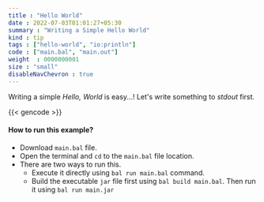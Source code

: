 ```yaml
---
title : "Hello World"
date : 2022-07-03T01:01:27+05:30
summary : "Writing a Simple Hello World"
kind : tip 
tags : ["hello-world", "io:println"] 
code : ["main.bal", "main.out"] 
weight  : 0000000001 
size : "small"
disableNavChevron : true    
---
```

Writing a simple *Hello, World* is easy...! Let's write something to *stdout* first.

{{< gencode >}}

#### How to run this example?

- Download `main.bal` file.
- Open the terminal and `cd` to the `main.bal` file location.
- There are two ways to run this.
  - Execute it directly using `bal run main.bal` command.
  - Build the executable `jar` file first using `bal build main.bal`. Then run it using `bal run main.jar`  
